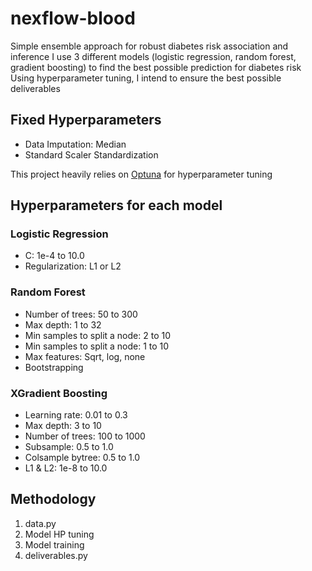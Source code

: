 # nexflow-blood
Simple ensemble approach for robust diabetes risk association and inference
I use 3 different models (logistic regression, random forest, gradient boosting) to find the best possible prediction for diabetes risk
Using hyperparameter tuning, I intend to ensure the best possible deliverables


## Fixed Hyperparameters

- Data Imputation: Median
- Standard Scaler Standardization

This project heavily relies on  [Optuna](https://github.com/optuna/optuna) for hyperparameter tuning


## Hyperparameters for each model

### Logistic Regression
- C: 1e-4 to 10.0
- Regularization: L1 or L2

### Random Forest
- Number of trees: 50 to 300
- Max depth: 1 to 32
- Min samples to split a node: 2 to 10
- Min samples to split a node: 1 to 10
- Max features: Sqrt, log, none
- Bootstrapping

### XGradient Boosting
- Learning rate: 0.01 to 0.3
- Max depth: 3 to 10
- Number of trees: 100 to 1000
- Subsample: 0.5 to 1.0
- Colsample bytree: 0.5 to 1.0
- L1 & L2: 1e-8 to 10.0 


## Methodology
1. data.py
2. Model HP tuning
3. Model training
4. deliverables.py